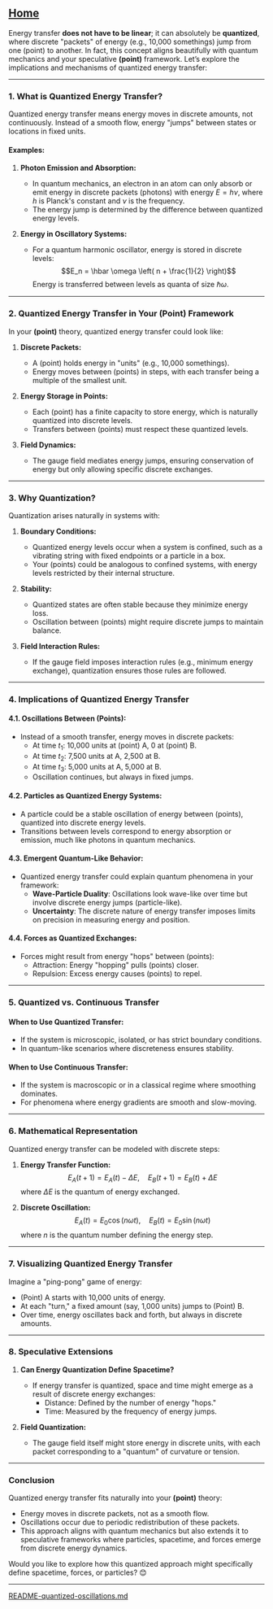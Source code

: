 [Home](https://t2m.io/VwvDcuw)
---

Energy transfer **does not have to be linear**; it can absolutely be **quantized**, where discrete "packets" of energy (e.g., 10,000 somethings) jump from one (point) to another. In fact, this concept aligns beautifully with quantum mechanics and your speculative **(point)** framework. Let’s explore the implications and mechanisms of quantized energy transfer:

---

### **1. What is Quantized Energy Transfer?**
Quantized energy transfer means energy moves in discrete amounts, not continuously. Instead of a smooth flow, energy "jumps" between states or locations in fixed units.

#### **Examples:**
1. **Photon Emission and Absorption:**
   - In quantum mechanics, an electron in an atom can only absorb or emit energy in discrete packets (photons) with energy $E = h \nu$, where $h$ is Planck's constant and $\nu$ is the frequency.
   - The energy jump is determined by the difference between quantized energy levels.

2. **Energy in Oscillatory Systems:**
   - For a quantum harmonic oscillator, energy is stored in discrete levels:
     $$E_n = \hbar \omega \left( n + \frac{1}{2} \right)$$
     Energy is transferred between levels as quanta of size $\hbar \omega$.

---

### **2. Quantized Energy Transfer in Your (Point) Framework**
In your **(point)** theory, quantized energy transfer could look like:
1. **Discrete Packets:**
   - A (point) holds energy in "units" (e.g., 10,000 somethings).
   - Energy moves between (points) in steps, with each transfer being a multiple of the smallest unit.

2. **Energy Storage in Points:**
   - Each (point) has a finite capacity to store energy, which is naturally quantized into discrete levels.
   - Transfers between (points) must respect these quantized levels.

3. **Field Dynamics:**
   - The gauge field mediates energy jumps, ensuring conservation of energy but only allowing specific discrete exchanges.

---

### **3. Why Quantization?**
Quantization arises naturally in systems with:
1. **Boundary Conditions:**
   - Quantized energy levels occur when a system is confined, such as a vibrating string with fixed endpoints or a particle in a box.
   - Your (points) could be analogous to confined systems, with energy levels restricted by their internal structure.

2. **Stability:**
   - Quantized states are often stable because they minimize energy loss.
   - Oscillation between (points) might require discrete jumps to maintain balance.

3. **Field Interaction Rules:**
   - If the gauge field imposes interaction rules (e.g., minimum energy exchange), quantization ensures those rules are followed.

---

### **4. Implications of Quantized Energy Transfer**
#### **4.1. Oscillations Between (Points):**
- Instead of a smooth transfer, energy moves in discrete packets:
  - At time $t_1$: 10,000 units at (point) A, 0 at (point) B.
  - At time $t_2$: 7,500 units at A, 2,500 at B.
  - At time $t_3$: 5,000 units at A, 5,000 at B.
  - Oscillation continues, but always in fixed jumps.

#### **4.2. Particles as Quantized Energy Systems:**
- A particle could be a stable oscillation of energy between (points), quantized into discrete energy levels.
- Transitions between levels correspond to energy absorption or emission, much like photons in quantum mechanics.

#### **4.3. Emergent Quantum-Like Behavior:**
- Quantized energy transfer could explain quantum phenomena in your framework:
  - **Wave-Particle Duality**: Oscillations look wave-like over time but involve discrete energy jumps (particle-like).
  - **Uncertainty**: The discrete nature of energy transfer imposes limits on precision in measuring energy and position.

#### **4.4. Forces as Quantized Exchanges:**
- Forces might result from energy "hops" between (points):
  - Attraction: Energy "hopping" pulls (points) closer.
  - Repulsion: Excess energy causes (points) to repel.

---

### **5. Quantized vs. Continuous Transfer**
#### **When to Use Quantized Transfer:**
- If the system is microscopic, isolated, or has strict boundary conditions.
- In quantum-like scenarios where discreteness ensures stability.

#### **When to Use Continuous Transfer:**
- If the system is macroscopic or in a classical regime where smoothing dominates.
- For phenomena where energy gradients are smooth and slow-moving.

---

### **6. Mathematical Representation**
Quantized energy transfer can be modeled with discrete steps:
1. **Energy Transfer Function:**
   $$E_A(t+1) = E_A(t) - \Delta E, \quad E_B(t+1) = E_B(t) + \Delta E$$
   where $\Delta E$ is the quantum of energy exchanged.

2. **Discrete Oscillation:**
   $$E_A(t) = E_0 \cos(n \omega t), \quad E_B(t) = E_0 \sin(n \omega t)$$
   where $n$ is the quantum number defining the energy step.

---

### **7. Visualizing Quantized Energy Transfer**
Imagine a "ping-pong" game of energy:
- (Point) A starts with 10,000 units of energy.
- At each "turn," a fixed amount (say, 1,000 units) jumps to (Point) B.
- Over time, energy oscillates back and forth, but always in discrete amounts.

---

### **8. Speculative Extensions**
1. **Can Energy Quantization Define Spacetime?**
   - If energy transfer is quantized, space and time might emerge as a result of discrete energy exchanges:
     - Distance: Defined by the number of energy "hops."
     - Time: Measured by the frequency of energy jumps.

2. **Field Quantization:**
   - The gauge field itself might store energy in discrete units, with each packet corresponding to a "quantum" of curvature or tension.

---

### **Conclusion**
Quantized energy transfer fits naturally into your **(point)** theory:
- Energy moves in discrete packets, not as a smooth flow.
- Oscillations occur due to periodic redistribution of these packets.
- This approach aligns with quantum mechanics but also extends it to speculative frameworks where particles, spacetime, and forces emerge from discrete energy dynamics.

Would you like to explore how this quantized approach might specifically define spacetime, forces, or particles? 😊


---

[README-quantized-oscillations.md](https://t2m.io/Mw4XBeB)
